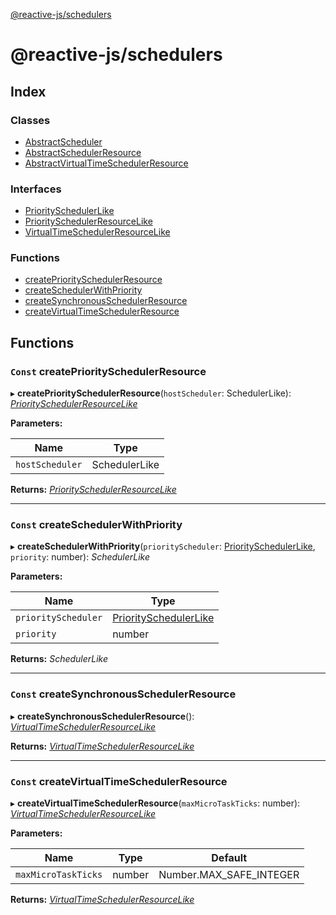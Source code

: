 [@reactive-js/schedulers](README.md)

# @reactive-js/schedulers

## Index

### Classes

* [AbstractScheduler](classes/abstractscheduler.md)
* [AbstractSchedulerResource](classes/abstractschedulerresource.md)
* [AbstractVirtualTimeSchedulerResource](classes/abstractvirtualtimeschedulerresource.md)

### Interfaces

* [PrioritySchedulerLike](interfaces/priorityschedulerlike.md)
* [PrioritySchedulerResourceLike](interfaces/priorityschedulerresourcelike.md)
* [VirtualTimeSchedulerResourceLike](interfaces/virtualtimeschedulerresourcelike.md)

### Functions

* [createPrioritySchedulerResource](README.md#const-createpriorityschedulerresource)
* [createSchedulerWithPriority](README.md#const-createschedulerwithpriority)
* [createSynchronousSchedulerResource](README.md#const-createsynchronousschedulerresource)
* [createVirtualTimeSchedulerResource](README.md#const-createvirtualtimeschedulerresource)

## Functions

### `Const` createPrioritySchedulerResource

▸ **createPrioritySchedulerResource**(`hostScheduler`: SchedulerLike): *[PrioritySchedulerResourceLike](interfaces/priorityschedulerresourcelike.md)*

**Parameters:**

Name | Type |
------ | ------ |
`hostScheduler` | SchedulerLike |

**Returns:** *[PrioritySchedulerResourceLike](interfaces/priorityschedulerresourcelike.md)*

___

### `Const` createSchedulerWithPriority

▸ **createSchedulerWithPriority**(`priorityScheduler`: [PrioritySchedulerLike](interfaces/priorityschedulerlike.md), `priority`: number): *SchedulerLike*

**Parameters:**

Name | Type |
------ | ------ |
`priorityScheduler` | [PrioritySchedulerLike](interfaces/priorityschedulerlike.md) |
`priority` | number |

**Returns:** *SchedulerLike*

___

### `Const` createSynchronousSchedulerResource

▸ **createSynchronousSchedulerResource**(): *[VirtualTimeSchedulerResourceLike](interfaces/virtualtimeschedulerresourcelike.md)*

**Returns:** *[VirtualTimeSchedulerResourceLike](interfaces/virtualtimeschedulerresourcelike.md)*

___

### `Const` createVirtualTimeSchedulerResource

▸ **createVirtualTimeSchedulerResource**(`maxMicroTaskTicks`: number): *[VirtualTimeSchedulerResourceLike](interfaces/virtualtimeschedulerresourcelike.md)*

**Parameters:**

Name | Type | Default |
------ | ------ | ------ |
`maxMicroTaskTicks` | number |  Number.MAX_SAFE_INTEGER |

**Returns:** *[VirtualTimeSchedulerResourceLike](interfaces/virtualtimeschedulerresourcelike.md)*
